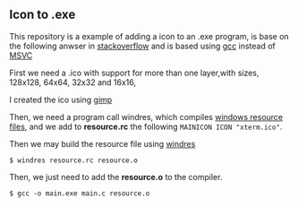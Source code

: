 ## Icon to .exe

This repository is a example of adding a icon to an .exe program, is base on the following anwser in [stackoverflow](https://stackoverflow.com/questions/31412460/c-adding-icon-to-exe-using-makefile-windows) and is based using [gcc](https://gcc.gnu.org/) instead of [MSVC](https://www.microsoft.com/en-us/download/details.aspx?id=5555)


First we need a .ico with support for more than one layer,with sizes, 128x128, 64x64, 32x32 and 16x16,

I created the ico using [gimp](https://www.gimp.org/downloads/)

Then, we need a program call windres, which compiles [windows resource files](https://msdn.microsoft.com/en-us/library/cc194804.aspx), and we add to **resource.rc** the following `MAINICON ICON "xterm.ico"`.

Then we may build the resource file using [windres](https://www.cygwin.com/cygwin-ug-net/windres.html)

`$ windres resource.rc resource.o`

Then, we just need to add the **resource.o** to the compiler.

`$ gcc -o main.exe main.c resource.o `
